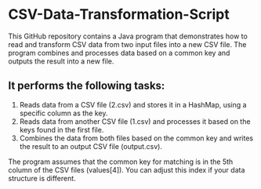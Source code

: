 # CSV-Data-Transformation-Script
This GitHub repository contains a Java program that demonstrates how to read and transform CSV data from two input files into a new CSV file. The program combines and processes data based on a common key and outputs the result into a new file.

## It performs the following tasks:
1. Reads data from a CSV file (2.csv) and stores it in a HashMap, using a specific column as the key.
2. Reads data from another CSV file (1.csv) and processes it based on the keys found in the first file.
3. Combines the data from both files based on the common key and writes the result to an output CSV file (output.csv).

The program assumes that the common key for matching is in the 5th column of the CSV files (values[4]). You can adjust this index if your data structure is different.
